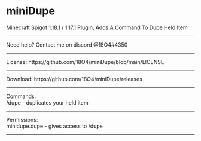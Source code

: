 # miniDupe
 Minecraft Spigot 1.18.1 / 1.17.1 Plugin, Adds A Command To Dupe Held Item
 <hr>
 Need help? Contact me on discord @18O4#4350
 <hr>
 License: https://github.com/18O4/miniDupe/blob/main/LICENSE
 <hr>
Download: https://github.com/18O4/miniDupe/releases
<hr>
Commands: <br/>
 /dupe - duplicates your held item<br/>
<hr>
Permissions: <br/>
 minidupe.dupe - gives access to /dupe
<hr>
